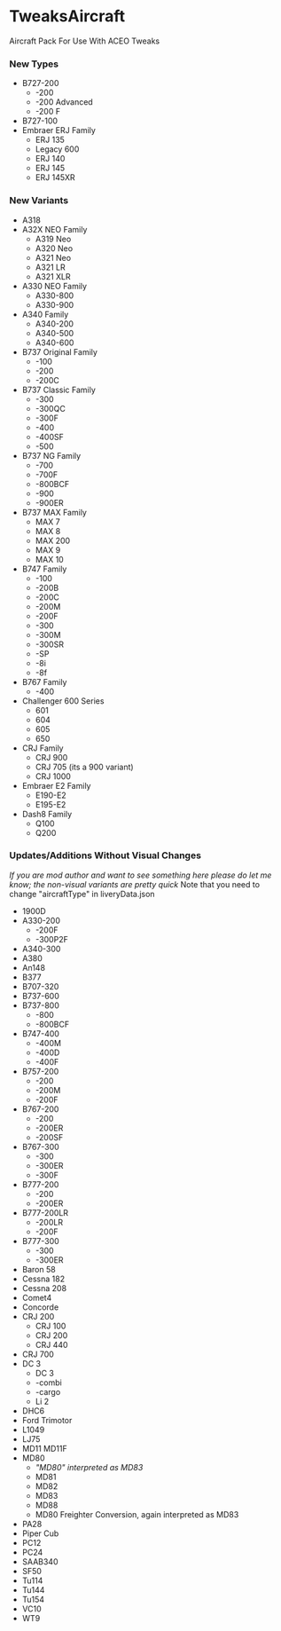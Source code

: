 # TweaksAircraft
Aircraft Pack For Use With ACEO Tweaks


### New Types

* B727-200
    * -200
    * -200 Advanced
    * -200 F
* B727-100
* Embraer ERJ Family
    * ERJ 135
    * Legacy 600
    * ERJ 140
    * ERJ 145
    * ERJ 145XR

### New Variants

* A318
* A32X NEO Family
    * A319 Neo
    * A320 Neo
    * A321 Neo
    * A321 LR
    * A321 XLR
* A330 NEO Family
    * A330-800
    * A330-900
* A340 Family
    * A340-200
    * A340-500
	* A340-600
* B737 Original Family
    * -100   
    * -200
    * -200C
* B737 Classic Family
    * -300    
    * -300QC
    * -300F
    * -400
    * -400SF
    * -500	
* B737 NG Family
    * -700    
    * -700F
    * -800BCF
    * -900
    * -900ER
* B737 MAX Family
    * MAX 7    
    * MAX 8
    * MAX 200
    * MAX 9
    * MAX 10	
* B747 Family
    * -100
    * -200B
    * -200C
    * -200M
    * -200F
    * -300
    * -300M
    * -300SR
    * -SP
    * -8i
    * -8f
* B767 Family
    * -400	
* Challenger 600 Series
    * 601
    * 604
    * 605 
    * 650
* CRJ Family
    * CRJ 900
    * CRJ 705 (its a 900 variant)
    * CRJ 1000
* Embraer E2 Family
    * E190-E2 
    * E195-E2
* Dash8 Family
    * Q100
    * Q200

### Updates/Additions Without Visual Changes

*If you are mod author and want to see something here please do let me know; the non-visual variants are pretty quick*
Note that you need to change "aircraftType" in liveryData.json

* 1900D
* A330-200
    * -200F
	* -300P2F
* A340-300	
* A380
* An148
* B377
* B707-320
* B737-600
* B737-800
    * -800
    * -800BCF
* B747-400
    * -400M
    * -400D
    * -400F
* B757-200
    * -200
    * -200M
    * -200F
* B767-200
    * -200
    * -200ER
    * -200SF
* B767-300
    * -300
    * -300ER
    * -300F 
* B777-200
    * -200
    * -200ER
* B777-200LR
    * -200LR
    * -200F
* B777-300
    * -300
    * -300ER
* Baron 58
* Cessna 182
* Cessna 208
* Comet4
* Concorde
* CRJ 200
    * CRJ 100
    * CRJ 200
    * CRJ 440
* CRJ 700
* DC 3
    * DC 3
    * -combi
    * -cargo
    * Li 2
* DHC6
* Ford Trimotor
* L1049
* LJ75
* MD11
      MD11F
* MD80
     * *"MD80" interpreted as MD83*
     * MD81
     * MD82
     * MD83
     * MD88
     * MD80 Freighter Conversion, again interpreted as MD83
* PA28
* Piper Cub
* PC12
* PC24
* SAAB340
* SF50
* Tu114
* Tu144
* Tu154
* VC10
* WT9
